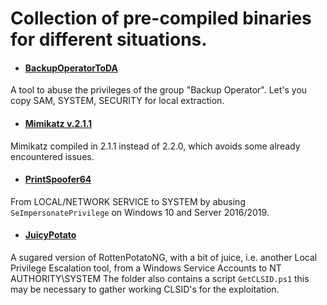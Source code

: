 # Collection of pre-compiled binaries for different situations.


- #### [BackupOperatorToDA](https://github.com/l4rRyxz/pre-compiles/blob/main/windows/BackupOperatorToDA.exe)
A tool to abuse the privileges of the group "Backup Operator". Let's you copy SAM, SYSTEM, SECURITY for local extraction.

- #### [Mimikatz v.2.1.1](https://github.com/l4rRyxz/pre-compiles/blob/main/windows/mimikatz_2.1.1.exe)
Mimikatz compiled in 2.1.1 instead of 2.2.0, which avoids some already encountered issues.

- #### [PrintSpoofer64](https://github.com/l4rRyxz/pre-compiles/blob/main/windows/PrintSpoofer64.exe)
From LOCAL/NETWORK SERVICE to SYSTEM by abusing `SeImpersonatePrivilege` on Windows 10 and Server 2016/2019.

- #### [JuicyPotato](https://github.com/l4rRyxz/pre-compiles/blob/main/windows/JuicyPotato/)
A sugared version of RottenPotatoNG, with a bit of juice, i.e. another Local Privilege Escalation tool, from a Windows Service Accounts to NT AUTHORITY\SYSTEM
The folder also contains a script `GetCLSID.ps1` this may be necessary to gather working CLSID's for the exploitation.
